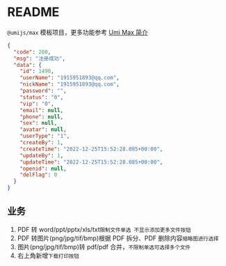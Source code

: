 # README

`@umijs/max` 模板项目，更多功能参考 [Umi Max 简介](https://next.umijs.org/zh-CN/docs/max/introduce)

```json
{
  "code": 200,
  "msg": "注册成功",
  "data": {
    "id": 1490,
    "userName": "1915951893@qq.com",
    "nickName": "1915951893@qq.com",
    "password": "",
    "status": "0",
    "vip": "0",
    "email": null,
    "phone": null,
    "sex": null,
    "avatar": null,
    "userType": "1",
    "createBy": 1,
    "createTime": "2022-12-25T15:52:28.085+00:00",
    "updateBy": 1,
    "updateTime": "2022-12-25T15:52:28.085+00:00",
    "openid": null,
    "delFlag": 0
  }
}
```

## 业务

1. PDF 转 word/ppt/pptx/xls/txt`限制文件单选 不显示添加更多文件按钮`
2. PDF 转图片(png/jpg/tif/bmp)根据 PDF 拆分、PDF 删除内容`缩略图进行选择`
3. 图片(png/jpg/tif/bmp)转 pdf/pdf 合并，`不限制单选可选择多个文件`
4. 右上角新增`下载打印按钮`
